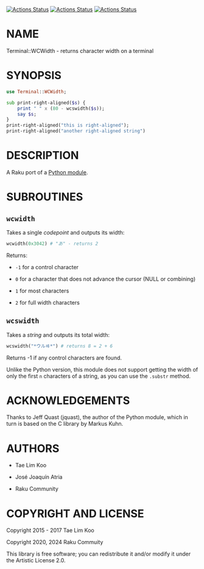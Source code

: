 [![Actions Status](https://github.com/raku-community-modules/Terminal-WCWidth/actions/workflows/linux.yml/badge.svg)](https://github.com/raku-community-modules/Terminal-WCWidth/actions) [![Actions Status](https://github.com/raku-community-modules/Terminal-WCWidth/actions/workflows/macos.yml/badge.svg)](https://github.com/raku-community-modules/Terminal-WCWidth/actions) [![Actions Status](https://github.com/raku-community-modules/Terminal-WCWidth/actions/workflows/windows.yml/badge.svg)](https://github.com/raku-community-modules/Terminal-WCWidth/actions)

NAME
====

Terminal::WCWidth - returns character width on a terminal

SYNOPSIS
========

```raku
use Terminal::WCWidth;

sub print-right-aligned($s) {
    print " " x (80 - wcswidth($s));
    say $s;
}
print-right-aligned("this is right-aligned");
print-right-aligned("another right-aligned string")
```

DESCRIPTION
===========

A Raku port of a [Python module](https://github.com/jquast/wcwidth).

SUBROUTINES
===========

`wcwidth`
---------

Takes a single *codepoint* and outputs its width:

```raku
wcwidth(0x3042) # "あ" - returns 2
```

Returns:

  * `-1` for a control character

  * `0` for a character that does not advance the cursor (NULL or combining)

  * `1` for most characters

  * `2` for full width characters

`wcswidth`
----------

Takes a *string* and outputs its total width:

```raku
wcswidth("*ウルヰ*") # returns 8 = 2 + 6
```

Returns -1 if any control characters are found.

Unlike the Python version, this module does not support getting the width of only the first `n` characters of a string, as you can use the `.substr` method.

ACKNOWLEDGEMENTS
================

Thanks to Jeff Quast (jquast), the author of the Python module, which in turn is based on the C library by Markus Kuhn.

AUTHORS
=======

  * Tae Lim Koo

  * José Joaquín Atria

  * Raku Community

COPYRIGHT AND LICENSE
=====================

Copyright 2015 - 2017 Tae Lim Koo

Copyright 2020, 2024 Raku Commuity

This library is free software; you can redistribute it and/or modify it under the Artistic License 2.0.

